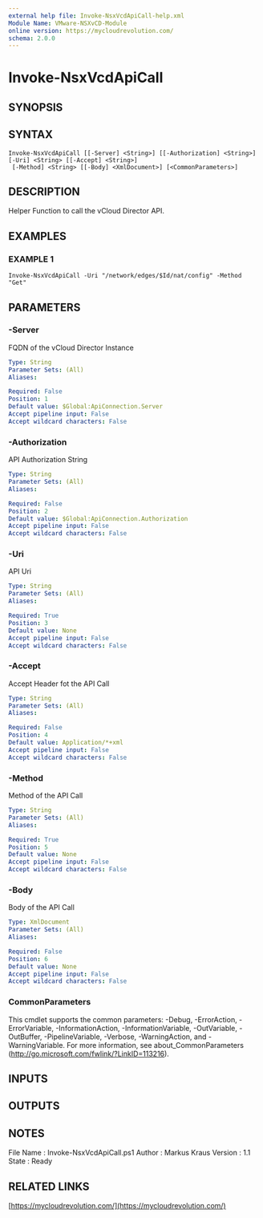 ```yaml
---
external help file: Invoke-NsxVcdApiCall-help.xml
Module Name: VMware-NSXvCD-Module
online version: https://mycloudrevolution.com/
schema: 2.0.0
---
```


# Invoke-NsxVcdApiCall

## SYNOPSIS

## SYNTAX

```
Invoke-NsxVcdApiCall [[-Server] <String>] [[-Authorization] <String>] [-Uri] <String> [[-Accept] <String>]
 [-Method] <String> [[-Body] <XmlDocument>] [<CommonParameters>]
```

## DESCRIPTION
Helper Function to call the vCloud Director API.

## EXAMPLES

### EXAMPLE 1
```
Invoke-NsxVcdApiCall -Uri "/network/edges/$Id/nat/config" -Method "Get"
```

## PARAMETERS

### -Server
FQDN of the vCloud Director Instance

```yaml
Type: String
Parameter Sets: (All)
Aliases:

Required: False
Position: 1
Default value: $Global:ApiConnection.Server
Accept pipeline input: False
Accept wildcard characters: False
```

### -Authorization
API Authorization String

```yaml
Type: String
Parameter Sets: (All)
Aliases:

Required: False
Position: 2
Default value: $Global:ApiConnection.Authorization
Accept pipeline input: False
Accept wildcard characters: False
```

### -Uri
API Uri

```yaml
Type: String
Parameter Sets: (All)
Aliases:

Required: True
Position: 3
Default value: None
Accept pipeline input: False
Accept wildcard characters: False
```

### -Accept
Accept Header fot the API Call

```yaml
Type: String
Parameter Sets: (All)
Aliases:

Required: False
Position: 4
Default value: Application/*+xml
Accept pipeline input: False
Accept wildcard characters: False
```

### -Method
Method of the API Call

```yaml
Type: String
Parameter Sets: (All)
Aliases:

Required: True
Position: 5
Default value: None
Accept pipeline input: False
Accept wildcard characters: False
```

### -Body
Body of the API Call

```yaml
Type: XmlDocument
Parameter Sets: (All)
Aliases:

Required: False
Position: 6
Default value: None
Accept pipeline input: False
Accept wildcard characters: False
```

### CommonParameters
This cmdlet supports the common parameters: -Debug, -ErrorAction, -ErrorVariable, -InformationAction, -InformationVariable, -OutVariable, -OutBuffer, -PipelineVariable, -Verbose, -WarningAction, and -WarningVariable. For more information, see about_CommonParameters (http://go.microsoft.com/fwlink/?LinkID=113216).

## INPUTS

## OUTPUTS

## NOTES
File Name  : Invoke-NsxVcdApiCall.ps1
Author     : Markus Kraus
Version    : 1.1
State      : Ready

## RELATED LINKS

[https://mycloudrevolution.com/](https://mycloudrevolution.com/)

